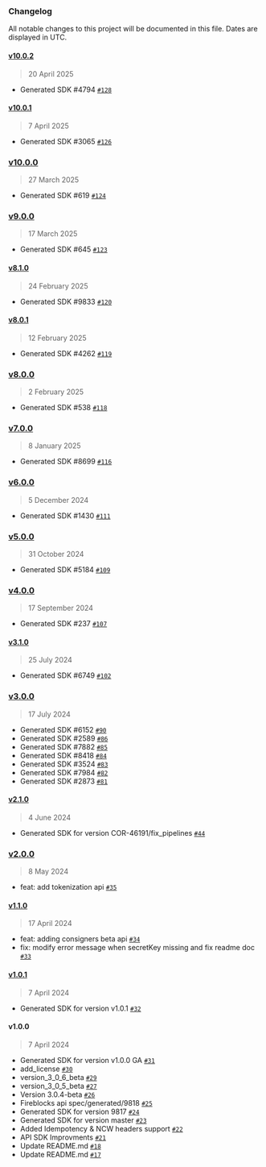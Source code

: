 ### Changelog

All notable changes to this project will be documented in this file. Dates are displayed in UTC.

#### [v10.0.2](https://github.com/fireblocks/ts-sdk/compare/v10.0.1...v10.0.2)

> 20 April 2025

- Generated SDK #4794 [`#128`](https://github.com/fireblocks/ts-sdk/pull/128)

#### [v10.0.1](https://github.com/fireblocks/ts-sdk/compare/v10.0.0...v10.0.1)

> 7 April 2025

- Generated SDK #3065 [`#126`](https://github.com/fireblocks/ts-sdk/pull/126)

### [v10.0.0](https://github.com/fireblocks/ts-sdk/compare/v9.0.0...v10.0.0)

> 27 March 2025

- Generated SDK #619 [`#124`](https://github.com/fireblocks/ts-sdk/pull/124)

### [v9.0.0](https://github.com/fireblocks/ts-sdk/compare/v8.1.0...v9.0.0)

> 17 March 2025

- Generated SDK #645 [`#123`](https://github.com/fireblocks/ts-sdk/pull/123)

#### [v8.1.0](https://github.com/fireblocks/ts-sdk/compare/v8.0.1...v8.1.0)

> 24 February 2025

- Generated SDK #9833 [`#120`](https://github.com/fireblocks/ts-sdk/pull/120)

#### [v8.0.1](https://github.com/fireblocks/ts-sdk/compare/v8.0.0...v8.0.1)

> 12 February 2025

- Generated SDK #4262 [`#119`](https://github.com/fireblocks/ts-sdk/pull/119)

### [v8.0.0](https://github.com/fireblocks/ts-sdk/compare/v7.0.0...v8.0.0)

> 2 February 2025

- Generated SDK #538 [`#118`](https://github.com/fireblocks/ts-sdk/pull/118)

### [v7.0.0](https://github.com/fireblocks/ts-sdk/compare/v6.0.0...v7.0.0)

> 8 January 2025

- Generated SDK #8699 [`#116`](https://github.com/fireblocks/ts-sdk/pull/116)

### [v6.0.0](https://github.com/fireblocks/ts-sdk/compare/v5.0.0...v6.0.0)

> 5 December 2024

- Generated SDK #1430 [`#111`](https://github.com/fireblocks/ts-sdk/pull/111)

### [v5.0.0](https://github.com/fireblocks/ts-sdk/compare/v4.0.0...v5.0.0)

> 31 October 2024

- Generated SDK #5184 [`#109`](https://github.com/fireblocks/ts-sdk/pull/109)

### [v4.0.0](https://github.com/fireblocks/ts-sdk/compare/v3.1.0...v4.0.0)

> 17 September 2024

- Generated SDK #237 [`#107`](https://github.com/fireblocks/ts-sdk/pull/107)

#### [v3.1.0](https://github.com/fireblocks/ts-sdk/compare/v3.0.0...v3.1.0)

> 25 July 2024

- Generated SDK #6749 [`#102`](https://github.com/fireblocks/ts-sdk/pull/102)

### [v3.0.0](https://github.com/fireblocks/ts-sdk/compare/v2.1.0...v3.0.0)

> 17 July 2024

- Generated SDK #6152 [`#90`](https://github.com/fireblocks/ts-sdk/pull/90)
- Generated SDK #2589 [`#86`](https://github.com/fireblocks/ts-sdk/pull/86)
- Generated SDK #7882 [`#85`](https://github.com/fireblocks/ts-sdk/pull/85)
- Generated SDK #8418 [`#84`](https://github.com/fireblocks/ts-sdk/pull/84)
- Generated SDK #3524 [`#83`](https://github.com/fireblocks/ts-sdk/pull/83)
- Generated SDK #7984 [`#82`](https://github.com/fireblocks/ts-sdk/pull/82)
- Generated SDK #2873 [`#81`](https://github.com/fireblocks/ts-sdk/pull/81)

#### [v2.1.0](https://github.com/fireblocks/ts-sdk/compare/v2.0.0...v2.1.0)

> 4 June 2024

- Generated SDK for version COR-46191/fix_pipelines [`#44`](https://github.com/fireblocks/ts-sdk/pull/44)

### [v2.0.0](https://github.com/fireblocks/ts-sdk/compare/v1.1.0...v2.0.0)

> 8 May 2024

- feat: add tokenization api [`#35`](https://github.com/fireblocks/ts-sdk/pull/35)

#### [v1.1.0](https://github.com/fireblocks/ts-sdk/compare/v1.0.1...v1.1.0)

> 17 April 2024

- feat: adding consigners beta api [`#34`](https://github.com/fireblocks/ts-sdk/pull/34)
- fix: modify error message when secretKey missing and fix readme doc [`#33`](https://github.com/fireblocks/ts-sdk/pull/33)

#### [v1.0.1](https://github.com/fireblocks/ts-sdk/compare/v1.0.0...v1.0.1)

> 7 April 2024

- Generated SDK for version v1.0.1 [`#32`](https://github.com/fireblocks/ts-sdk/pull/32)

#### v1.0.0

> 7 April 2024

- Generated SDK for version v1.0.0 GA [`#31`](https://github.com/fireblocks/ts-sdk/pull/31)
- add_license [`#30`](https://github.com/fireblocks/ts-sdk/pull/30)
- version_3_0_6_beta [`#29`](https://github.com/fireblocks/ts-sdk/pull/29)
- version_3_0_5_beta [`#27`](https://github.com/fireblocks/ts-sdk/pull/27)
- Version 3.0.4-beta [`#26`](https://github.com/fireblocks/ts-sdk/pull/26)
- Fireblocks api spec/generated/9818 [`#25`](https://github.com/fireblocks/ts-sdk/pull/25)
- Generated SDK for version 9817 [`#24`](https://github.com/fireblocks/ts-sdk/pull/24)
- Generated SDK for version master [`#23`](https://github.com/fireblocks/ts-sdk/pull/23)
- Added Idempotency & NCW headers support [`#22`](https://github.com/fireblocks/ts-sdk/pull/22)
- API SDK Improvments [`#21`](https://github.com/fireblocks/ts-sdk/pull/21)
- Update README.md [`#18`](https://github.com/fireblocks/ts-sdk/pull/18)
- Update README.md [`#17`](https://github.com/fireblocks/ts-sdk/pull/17)
